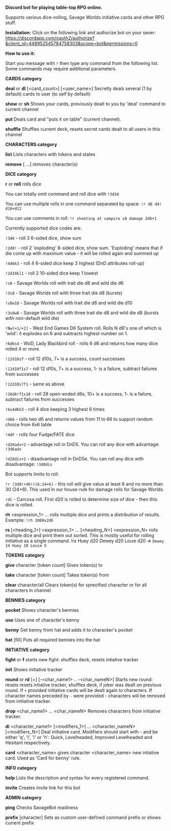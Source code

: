 **Discord bot for playing table-top RPG online.**

Supports various dice-rolling, Savage Worlds initiative cards and other RPG stuff.


**Installation:**
Click on the following link and authorize bot on your sever: https://discordapp.com/oauth2/authorize?&client_id=448952545784758303&scope=bot&permissions=0

**How to use it:**

Start you message with `!` then type any command from the following list. Some commands may require additional parameters.


__**CARDS category**__

**deal** or **dl**    [<card_count>] [<user_name>]    Secretly deals several (1 by default) cards to user (to self by default)

**show** or **sh**    Shows your cards, previously dealt to you by 'deal' command to current channel

**put**         Deals card and "puts it on table" (current channel). 

**shuffle**        Shuffles current deck, resets secret cards dealt to all users in this channel

__**CHARACTERS category**__

**list**        Lists characters with tokens and states

**remove**      <charName1> [<charName2> ...] removes character(s)

__**DICE category**__

**r**	or **roll**	rolls dice

You can totally omit command and roll dice with `!3d10`

You can use multiple rolls in one command separated by space: `!r d6 d4! d10+d12`

You can use comments in roll: `!r shooting at vampire s8 damage 2d6+1`

Currently supported dice codes are:

`!3d6` - roll 3 6-sided dice, show sum

`!2d8!` - roll 2 'exploding' 8-sided dice, show sum. 'Exploding' means that if die come up with maximum value - it will be rolled again and summed up 

`!4d6k3` - roll 4 6-sided dice keep 3 highest (DnD attributes roll-up)

`!2d10kl1` - roll 2 10-sided dice keep 1 lowest

`!s8` - Savage Worlds roll with trait die d8 and wild die d6

`!3s8` - Savage Worlds roll with three trait die d8 (bursts)

`!s8w10` - Savage Worlds roll with trait die d8 and wild die d10

`!3s8w8` - Savage Worlds roll with three trait die d8 and wild die d8 (bursts with non-default wild die)

`!Nw[+1/+2]` - West End Games D6 System roll. Rolls N d6's one of which is 'wild': it explodes on 6 and subtracts highest number on 1.

`!6d6s4` - WoD, Lady Blackbird roll - rolls 6 d6 and returns how many dice rolled 4 or more

`!12d10s7` - roll 12 d10s, 7+ is a success, count successes

`!12d10f1s7` - roll 12 d10s, 7+ is a success, 1- is a failure, subtract failures from successes

`!12d10s7f1` -  same as above

`!28d6!f1s10` - roll 28 open-ended d6s, 10+ is a success, 1- is a failure, subtract failures from successes

`!6x4d6k3` - roll 4 dice keeping 3 highest 6 times

`!d66` - rolls two d6 and returns values from 11 to 66 to support random choice from 6x6 table

`!4dF` - rolls four Fudge/FATE dice

`!d20adv+2` - advantage roll in DnD5. You can roll any dice with advantage: `!3d6adv`

`!d20dis+2` - disadvantage roll in DnD5e. You can roll any dice with disadvantage: `!3d8dis`

Bot supports limits to roll: 

`!r (3d8!+d6!)[6:24+6]` - this roll will give value at least 6 and no more than 30 (24+6). This used in our house-rule for damage rolls for Savage Worlds.

`!dC` - Carcosa roll. First d20 is rolled to determine size of dice - then this dice is rolled.

**rh**    <expression_1> ... <expressionN>    rolls multiple dice and prints a distribution of results.
Example: `!rh 1000x2d6`
  
**rs**    [<heading_1>] <expression_1> ... [<heading_N>] <expression_N>    rolls multiple dice and print them out sorted.
This is mostly useful for rolling initiative as a single command.
!rs Huey d20 Dewey d20 Louie d20 => 
`Dewey 14
Huey 10
Louie 5`

__**TOKENS category**__

**give** character [token count]		Gives token(s) to <character>

**take** character [token count]		Takes token(s) from <character>

**clear** character/all Clears token(s) for sprecified character or for all characters in channel

__**BENNIES category**__

**pocket**		<characterName>	Shows character's bennies

**use**			Uses one of character's benny

**benny**		<character>	Get benny from hat and adds it to characker's pocket

**hat**		[fill]	Puts all required bennies into the hat

__**INITIATIVE category**__

**fight** or **f**			starts new fight: shuffles deck, resets intiative tracker

**init**			Shows initiative tracker

**round** or **rd**	[+] [-<char_name1> .. -<char_nameN>]		Starts new round: resets resets intiative tracker, shuffles deck, if joker was dealt on previous round. If `+` provided initiative cards will be dealt again to characters. If character names preceded by `-` were provided - characters will be removed from initiative tracker.

**drop** <char_name1> ... <char_nameN>  Removes characters from initiative tracker.

**di**      <character_name1> [<modifiers_1>] ... <character_nameN> [<modifiers_N>]    Deal initiative card. Modifiers should start with - and be either 'q', 'l', 'i' or 'h': Quick, Levelheaded, Improved Levelheaded and Hesitant respectively.

**card** <character_name> gives character <character_name> new intiative card. Used as 'Card for benny' rule.

__**INFO category**__

**help**			Lists the description and syntax for every registered command.

**invite**			Creates invite link for this bot

__**ADMIN category**__

**ping**			Checks SavageBot readiness

**prefix**		[character]	Sets <character> as custom user-defined command prefix or shows current prefix
